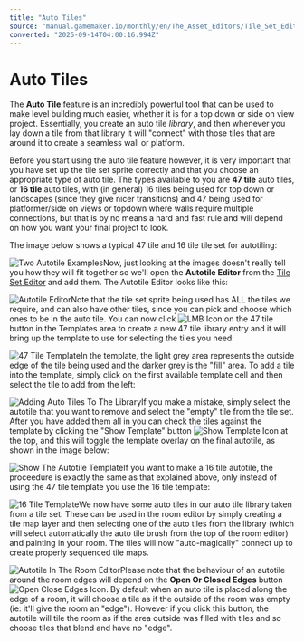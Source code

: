 ```yaml
---
title: "Auto Tiles"
source: "manual.gamemaker.io/monthly/en/The_Asset_Editors/Tile_Set_Editors/Auto_Tiles.htm"
converted: "2025-09-14T04:00:16.994Z"
---
```


# Auto Tiles

The **Auto Tile** feature is an incredibly powerful tool that can be used to make level building much easier, whether it is for a top down or side on view project. Essentially, you create an auto tile _library_, and then whenever you lay down a tile from that library it will "connect" with those tiles that are around it to create a seamless wall or platform.

Before you start using the auto tile feature however, it is very important that you have set up the tile set sprite correctly and that you choose an appropriate type of auto tile. The types available to you are **47 tile** auto tiles, or **16 tile** auto tiles, with (in general) 16 tiles being used for top down or landscapes (since they give nicer transitions) and 47 being used for platformer/side on views or topdown where walls require multiple connections, but that is by no means a hard and fast rule and will depend on how you want your final project to look.

The image below shows a typical 47 tile and 16 tile tile set for autotiling:

![Two Autotile Examples](../../assets/Images/Asset_Editors/Editor_Tilesets_Autotiles.png)Now, just looking at the images doesn't really tell you how they will fit together so we'll open the **Autotile Editor** from the [Tile Set Editor](../Tile_Sets.md) and add them. The Autotile Editor looks like this:

![Autotile Editor](../../assets/Images/Asset_Editors/Editor_Tilesets_AutotileEditor.png)Note that the tile set sprite being used has ALL the tiles we require, and can also have other tiles, since you can pick and choose which ones to be in the auto tile. You can now click ![LMB Icon](../../assets/Images/Icons/Icon_LMB.png) on the 47 tile button in the Templates area to create a new 47 tile library entry and it will bring up the template to use for selecting the tiles you need:

![47 Tile Template](../../assets/Images/Asset_Editors/Editor_Tilesets_47tiles.png)In the template, the light grey area represents the outside edge of the tile being used and the darker grey is the "fill" area. To add a tile into the template, simply click on the first available template cell and then select the tile to add from the left:

![Adding Auto Tiles To The Library](../../assets/Images/Asset_Editors/Editor_Tilesets_Add_AutoTiles.gif)If you make a mistake, simply select the autotile that you want to remove and select the "empty" tile from the tile set. After you have added them all in you can check the tiles against the template by clicking the "Show Template" button ![Show Template Icon](../../assets/Images/Icons/Icon_Tiles_Template.png) at the top, and this will toggle the template overlay on the final autotile, as shown in the image below:

![Show The Autotile Template](../../assets/Images/Asset_Editors/Editor_Tilesets_Show_Template.gif)If you want to make a 16 tile autotile, the proceedure is exactly the same as that explained above, only instead of using the 47 tile template you use the 16 tile template:

![16 Tile Template](../../assets/Images/Asset_Editors/Editor_Tilesets_16Tiles.gif)We now have some auto tiles in our auto tile library taken from a tile set. These can be used in the room editor by simply creating a tile map layer and then selecting one of the auto tiles from the library (which will select automatically the auto tile brush from the top of the room editor) and painting in your room. The tiles will now "auto-magically" connect up to create properly sequenced tile maps.

![Autotile In The Room Editor](../../assets/Images/Asset_Editors/Editor_Tilesets_RoomTile.gif)Please note that the behaviour of an autotile around the room edges will depend on the **Open Or Closed Edges** button ![Open Close Edges Icon](../../assets/Images/Icons/Icon_Tiles_OpenCloseEdges.png). By default when an auto tile is placed along the edge of a room, it will choose a tile as if the outside of the room was empty (ie: it'll give the room an "edge"). However if you click this button, the autotile will tile the room as if the area outside was filled with tiles and so choose tiles that blend and have no "edge".